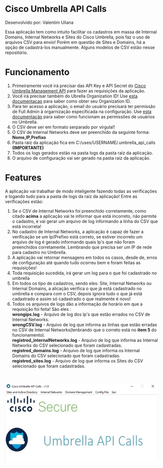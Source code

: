 # Cisco Umbrella API Calls

Desenvolvido por: Valentim Uliana

Essa aplicação tem como intuito facilitar os cadastros em massa de Internal Domains, Internal Networks e Sites do Cisco Umbrella, pois faz o uso de arquivos CSV para envio! Porém em questão de Sites e Domains, há a opção de cadastrá-los manualmente. Alguns modelos de CSV estão nesse repositório.

# Funcionamento
1. Primeiramente você irá precisar das API Key e API Secret do <a href="https://docs.umbrella.com/umbrella-api/docs/authentication-and-errors">Cisco Umbrella Management API</a> para fazer as requisições da aplicação.
2. Você irá precisar também do Ubrella Organization ID! Use <a href = "https://docs.umbrella.com/deployment-umbrella/docs/find-your-organization-id" target="_blank">esta documentacao</a> para saber como obter seu Organization ID.
3. Para ter acesso a aplicação, o email do usuário precisará ter permissão de Full Admin à orgarnização especificada na configuração. Use <a href="https://docs.umbrella.com/deployment-umbrella/docs/add-a-new-user"> esta documentação</a> para saber como funcionam as permissões de usuários no Umbrella.
4. O CSV deve ser em formato serparado por vírgula!!<br>
5. O CSV de Internal Networks deve ser preenchido da seguinte forma:<br>
   <b>Nome,IP,Prefixo</b>
6. Pasta raiz da aplicação fica em C:/uses/USERNAME/.umbrella_api_calls <b>(IMPORTANTE)</b>
7. Todos os logs gerados estão na pasta logs da pasta raiz da aplicação.
8. O arquivo de configuração vai ser gerado na pasta raiz da aplicação.

# Features
A aplicação vai trabalhar de modo inteligente fazendo todas as verificações e logando tudo para a pasta de logs da raiz da aplicação! Entre as verificações estão:
1. Se o CSV de Internal Networks foi preenchido corretamente, como citado <b>acima</b> a aplicação vai te informar que está incorreto, não permite o cadastro, e vai gerar um arquivo de log informando a linha do CSV que está incorreta!
2. No cadastro de Internal Networks, a aplicação é capaz de fazer a verificação se um Ip/Prefixo está correto, se estiver incorreto um arquivo de log é gerado informando quais Ip's que não foram preenchidos corretamente. Lembrando que precisa ser um IP de rede para cadastro no Umbrella.
3. A aplicação vai retornar mensagens em todos os casos, desde de, erros de configuração até quando tudo ocorreu bem e foram feitas as requisições!
4. Toda requisição sucedida, irá gerar um log para o que foi cadastrado no umbrella
5. Em todos os tipo de cadastros, sendo eles: Site, Internal Networks ou Internal Domains, a alicação verifica o que já está cadastrado no umbrella e compara com o CSV, depois ignora tudo o que já está cadastrado e assim só cadastrado o que realmente é novo!
6. Todos os arquivos de logs dão a informação de horário em que a requisição foi feita! São eles :<br>
   <b>wrongips.log</b> - Arquivo de log dos Ip's que estão errados no CSV de Internal Networks.<br>
   <b>wrongCSV.log</b> - Arquivo de log que informa as linhas que estão erradas no CSV de Internal Networks(lenbrando que o correto está no <b>item 5</b> do funcionamento).<br>
   <b>registred_internalNetworks.log</b> - Arquivo de log que informa as Internal Networks do CSV selecionado que foram cadastradas.<br>
   <b>registred_domains.log</b> - Arquivo de log que informa os Internal Domains do CSV selecionado que foram cadastradas.<br>
   <b>registred_sites.log</b> - Arquivo de log que informa os Sites do CSV selecionado que foram cadastradas.
<br><br><br>
<img src="images/aplicacao.png">

